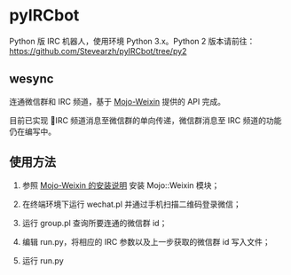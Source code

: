 pyIRCbot
========
Python 版 IRC 机器人，使用环境 Python 3.x。Python 2 版本请前往：https://github.com/Stevearzh/pyIRCbot/tree/py2


## wesync ##
连通微信群和 IRC 频道，基于 [Mojo-Weixin](https://github.com/sjdy521/Mojo-Weixin) 提供的 API 完成。

目前已实现 IRC 频道消息至微信群的单向传递，微信群消息至 IRC 频道的功能仍在编写中。


## 使用方法 ##
1. 参照 [Mojo-Weixin 的安装说明](https://github.com/sjdy521/Mojo-Weixin#安装方法) 安装 Mojo::Weixin 模块；

2. 在终端环境下运行 wechat.pl 并通过手机扫描二维码登录微信；

3. 运行 group.pl 查询所要连通的微信群 id；

4. 编辑 run.py，将相应的 IRC 参数以及上一步获取的微信群 id 写入文件；

5. 运行 run.py